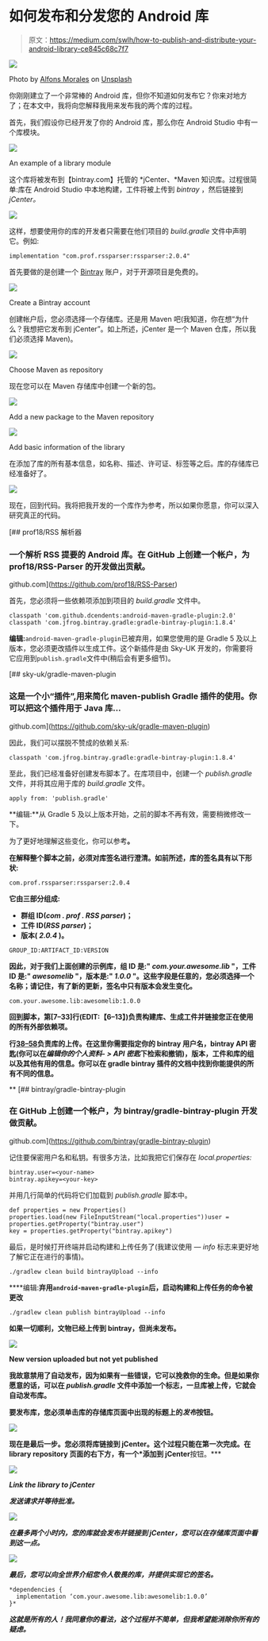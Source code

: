 # 如何发布和分发您的 Android 库

> 原文：<https://medium.com/swlh/how-to-publish-and-distribute-your-android-library-ce845c68c7f7>

![](img/07db88e0e6b8d6e7b153233017f59af9.png)

Photo by [Alfons Morales](https://unsplash.com/@alfonsmc10?utm_source=medium&utm_medium=referral) on [Unsplash](https://unsplash.com?utm_source=medium&utm_medium=referral)

你刚刚建立了一个非常棒的 Android 库，但你不知道如何发布它？你来对地方了；在本文中，我将向您解释我用来发布我的两个库的过程。

首先，我们假设你已经开发了你的 Android 库，那么你在 Android Studio 中有一个库模块。

![](img/c06f47287b3b09c6fca0584f820a5f86.png)

An example of a library module

这个库将被发布到【bintray.com】托管的 *jCenter、*Maven 知识库。过程很简单:库在 Android Studio 中本地构建，工件将被上传到 *bintray* ，然后链接到 *jCenter。*

![](img/9f46caf6d25867118a328ba780391c19.png)

这样，想要使用你的库的开发者只需要在他们项目的 *build.gradle* 文件中声明它。例如:

```
implementation "com.prof.rssparser:rssparser:2.0.4"
```

首先要做的是创建一个 [Bintray](https://bintray.com/) 账户，对于开源项目是免费的。

![](img/6c8a7c4923f6d22d849dfd99e028b81f.png)

Create a Bintray account

创建帐户后，您必须选择一个存储库。还是用 Maven 吧(我知道，你在想“为什么？我想把它发布到 jCenter”。如上所述，jCenter 是一个 Maven 仓库，所以我们必须选择 Maven)。

![](img/5c71d93fae525cf0efe55054147df313.png)

Choose Maven as repository

现在您可以在 Maven 存储库中创建一个新的包。

![](img/34dc09a3476a8ce0a8560488863a9751.png)

Add a new package to the Maven repository

![](img/791874c6dbe7828e55b73dc5f1e286c6.png)

Add basic information of the library

在添加了库的所有基本信息，如名称、描述、许可证、标签等之后。库的存储库已经准备好了。

![](img/1a2912e6d720f74f94a254bbda8172e4.png)

现在，回到代码。我将把我开发的一个库作为参考，所以如果你愿意，你可以深入研究真正的代码。

[](https://github.com/prof18/RSS-Parser) [## prof18/RSS 解析器

### 一个解析 RSS 提要的 Android 库。在 GitHub 上创建一个帐户，为 prof18/RSS-Parser 的开发做出贡献。

github.com](https://github.com/prof18/RSS-Parser) 

首先，您必须将一些依赖项添加到项目的 *build.gradle* 文件中。

```
classpath 'com.github.dcendents:android-maven-gradle-plugin:2.0'        classpath 'com.jfrog.bintray.gradle:gradle-bintray-plugin:1.8.4'
```

**编辑:**`android-maven-gradle-plugin`已被弃用，如果您使用的是 Gradle 5 及以上版本，您必须更改插件以生成工件。这个新插件是由 Sky-UK 开发的，你需要将它应用到`publish.gradle`文件中(稍后会有更多细节)。

[](https://github.com/sky-uk/gradle-maven-plugin) [## sky-uk/gradle-maven-plugin

### 这是一个小“插件”,用来简化 maven-publish Gradle 插件的使用。你可以把这个插件用于 Java 库…

github.com](https://github.com/sky-uk/gradle-maven-plugin) 

因此，我们可以摆脱不赞成的依赖关系:

```
classpath 'com.jfrog.bintray.gradle:gradle-bintray-plugin:1.8.4'
```

至此，我们已经准备好创建发布脚本了。在库项目中，创建一个 *publish.gradle* 文件，并将其应用于库的 *build.gradle* 文件。

```
apply from: 'publish.gradle'
```

**编辑:**从 Gradle 5 及以上版本开始，之前的脚本不再有效，需要稍微修改一下。

为了更好地理解这些变化，你可以参考[](https://gist.github.com/prof18/ac3a632e7604436f483220c435b6edef/revisions#diff-d2449a02877e0ea0956446e281890efd)**。**

**在解释整个脚本之前，必须对库签名进行澄清。如前所述，库的签名具有以下形状:**

```
com.prof.rssparser:rssparser:2.0.4
```

**它由三部分组成:**

*   **群组 ID(*com . prof . RSS parser*)；**
*   **工件 ID(*RSS parser*)；**
*   **版本( *2.0.4* )。**

```
GROUP_ID:ARTIFACT_ID:VERSION
```

**因此，对于我们上面创建的示例库，组 ID 是:" *com.your.awesome.lib* "，工件 ID 是:" *awesomelib* "，版本是:" *1.0.0* "。这些字段是任意的，您必须选择一个名称；请记住，有了新的更新，签名中只有版本会发生变化。**

```
com.your.awesome.lib:awesomelib:1.0.0
```

**回到脚本，第[7–33]行(**EDIT:**【6–13】)负责构建库、生成工件并链接您正在使用的所有外部依赖项。**

**行[38–58](**编辑:**[15–38])负责库的上传。在这里你需要指定你的 bintray 用户名，bintray API 密匙(你可以在*编辑你的个人资料- > API 密匙*下检索和撤销)，版本，工件和库的组以及其他有用的信息。你可以在 gradle bintray 插件的文档中找到你能提供的所有不同的信息。**

**[](https://github.com/bintray/gradle-bintray-plugin) [## bintray/gradle-bintray-plugin

### 在 GitHub 上创建一个帐户，为 bintray/gradle-bintray-plugin 开发做贡献。

github.com](https://github.com/bintray/gradle-bintray-plugin) 

记住要保密用户名和私钥。有很多方法，比如我把它们保存在 *local.properties:*

```
bintray.user=<your-name>
bintray.apikey=<your-key>
```

并用几行简单的代码将它们加载到 *publish.gradle* 脚本中。

```
def properties = new Properties()
properties.load(new FileInputStream("local.properties"))user = properties.getProperty("bintray.user")    
key = properties.getProperty("bintray.apikey")
```

最后，是时候打开终端并启动构建和上传任务了(我建议使用 *— info* 标志来更好地了解它正在进行的事情)。

```
./gradlew clean build bintrayUpload --info
``` 

****编辑:**弃用`android-maven-gradle-plugin`后，启动构建和上传任务的命令被更改**

```
./gradlew clean publish bintrayUpload --info
```

**如果一切顺利，文物已经上传到 bintray，但尚未发布。**

**![](img/478ed677b0c8ff49ec54bcfe5639ffe2.png)**

**New version uploaded but not yet published**

**我故意禁用了自动发布，因为如果有一些错误，它可以挽救你的生命。但是如果你愿意的话，可以在 *publish.gradle* 文件中添加一个标志，一旦库被上传，它就会自动发布库。**

**要发布库，您必须单击库的存储库页面中出现的标题上的*发布*按钮。**

**![](img/120ea5b577d011749694c51e0aae14ec.png)**

**现在是最后一步。您必须将库链接到 jCenter。这个过程只能在第一次完成。在 library repository 页面的右下方，有一个*添加到 jCenter**按钮。***

***![](img/58058ab66c89d1c5e2d698f01797280d.png)***

***Link the library to jCenter***

***发送请求并等待批准。***

***![](img/27c05bb2828c7a0b981542981b59a07e.png)***

***在最多两个小时内，您的库就会发布并链接到 jCenter，您可以在存储库页面中看到这一点。***

***![](img/e8f66344ae6d002c35cb8ee04ef9fdad.png)***

***最后，您可以向全世界介绍您令人敬畏的库，并提供实现它的签名。***

```
*dependencies { 
  implementation ‘com.your.awesome.lib:awesomelib:1.0.0’ 
}*
```

***这就是所有的人！我同意你的看法，这个过程并不简单，但我希望能消除你所有的疑虑。***